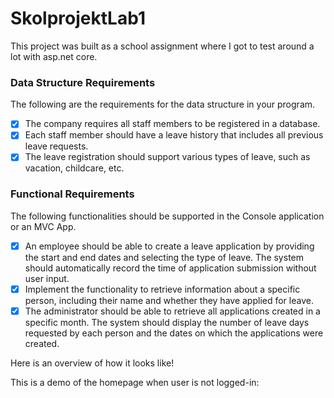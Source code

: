 # SkolprojektLab1
This project was built as a school assignment where I got to test around a lot with asp.net core.

### Data Structure Requirements

The following are the requirements for the data structure in your program.

- [x] The company requires all staff members to be registered in a database.
- [x] Each staff member should have a leave history that includes all previous leave requests.
- [x] The leave registration should support various types of leave, such as vacation, childcare, etc.

### Functional Requirements

The following functionalities should be supported in the Console application or an MVC App.

- [x] An employee should be able to create a leave application by providing the start and end dates and selecting the type of leave. The system should automatically record the time of application submission without user input.
- [x] Implement the functionality to retrieve information about a specific person, including their name and whether they have applied for leave.
- [x] The administrator should be able to retrieve all applications created in a specific month. The system should display the number of leave days requested by each person and the dates on which the applications were created.

Here is an overview of how it looks like!

This is a demo of the homepage when user is not logged-in:
